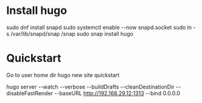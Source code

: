 

# Install hugo
sudo dnf install snapd
sudo systemctl enable --now snapd.socket
sudo ln -s /var/lib/snapd/snap /snap
sudo snap install hugo

# Quickstart
Go to user home dir
hugo new site quickstart


 hugo server --watch --verbose --buildDrafts --cleanDestinationDir --disableFastRender --baseURL http://192.168.29.12:1313 --bind 0.0.0.0

 